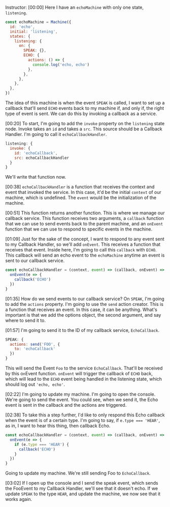 Instructor: [00:00] Here I have an `echoMachine` with only one state, `listening`. 

```js
const echoMachine = Machine({
  id: 'echo',
  initial: 'listening',
  states: {
    listening: {
      on: {
        SPEAK: {},
        ECHO: {
          actions: () => {
            console.log('echo, echo')
          },
        },
      },
    },
  },
})
```

The idea of this machine is when the event `SPEAK` is called, I want to set up a callback that'll send `ECHO` events back to my machine if, and only if, the right type of event is sent. We can do this by invoking a callback as a service.

[00:20] To start, I'm going to add the `invoke` property on the `listening` state node. Invoke takes an `id` and takes a `src`. This source should be a Callback Handler. I'm going to call it `echoCallbackHandler`. 

```js
listening: {
  invoke: {
    id: 'echoCallback',
    src: echoCallbackHandler
  }
}
```

We'll write that function now.

[00:38] `echoCallbackHandler` is a function that receives the context and event that invoked the service. In this case, it'd be the initial `context` of our machine, which is undefined. The `event` would be the initialization of the machine.

[00:51] This function returns another function. This is where we manage our callback service. This function receives two arguments, a `callback` function that we can use to send events back to the parent machine, and an `onEvent` function that we can use to respond to specific events in the machine.

[01:09] Just for the sake of the concept, I want to respond to any event sent to my Callback Handler, so we'll add `onEvent`. This receives a function that receives that event. Inside here, I'm going to call this `callback` with `ECHO`. This callback will send an echo event to the `echoMachine` anytime an event is sent to our callback service.

```js
const echoCallbackHandler = (context, event) => (callback, onEvent) => {
  onEvent(e => {
    callback('ECHO')
  })
}
```

[01:35] How do we send events to our callback service? On `SPEAK`, I'm going to add the `actions` property. I'm going to use the `send` action creator. This is a function that receives an event. In this case, it can be anything. What's important is that we add the options object, the second argument, and say where to send it to.

[01:57] I'm going to send it to the ID of my callback service, `EchoCallback`. 

```js
SPEAK: {
  actions: send('FOO', {
    to: 'echoCallback'
  })
}
```

This will send the Event `Foo` to the service `EchoCallback`. That'll be received by this o`n`Event function. `onEvent` will trigger the callback of `ECHO` back, which will lead to the `ECHO` event being handled in the listening state, which should log out `'echo, echo'`.

[02:22] I'm going to update my machine. I'm going to open the console. We're going to send the event. You could see, when we send it, the Echo event is sent in the callback and the actions are triggered.

[02:38] To take this a step further, I'd like to only respond this Echo callback when the event is of a certain type. I'm going to say, if `e.type === 'HEAR'`, as in, I want to hear this thing, then callback Echo. 

```js
const echoCallbackHandler = (context, event) => (callback, onEvent) => {
  onEvent(e => {
    if (e.type === 'HEAR') {
      callback('ECHO')
    }
  })
}
```

Going to update my machine. We're still sending Foo to `EchoCallback`.

[03:02] If I open up the console and I send the speak event, which sends the FooEvent to my Callback Handler, we'll see that it doesn't echo. If we update `SPEAK` to the type `HEAR`, and update the machine, we now see that it works again.
